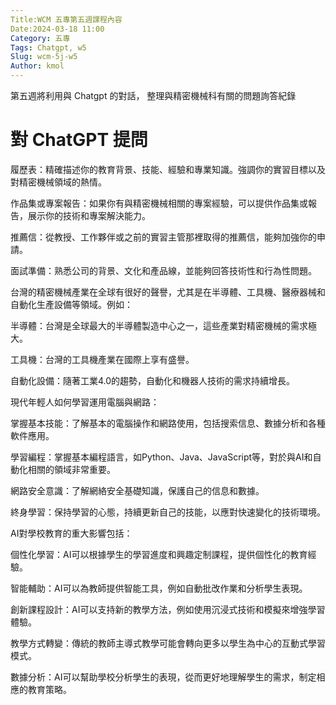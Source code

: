 ```yaml
---
Title:WCM 五專第五週課程內容
Date:2024-03-18 11:00
Category: 五專
Tags: Chatgpt, w5
Slug: wcm-5j-w5
Author: kmol
---
```


第五週將利用與 Chatgpt 的對話， 整理與精密機械科有關的問題詢答紀錄

<!-- PELICAN_END_SUMMARY -->

# 對 ChatGPT 提問

履歷表：精確描述你的教育背景、技能、經驗和專業知識。強調你的實習目標以及對精密機械領域的熱情。

作品集或專案報告：如果你有與精密機械相關的專案經驗，可以提供作品集或報告，展示你的技術和專案解決能力。

推薦信：從教授、工作夥伴或之前的實習主管那裡取得的推薦信，能夠加強你的申請。

面試準備：熟悉公司的背景、文化和產品線，並能夠回答技術性和行為性問題。

台灣的精密機械產業在全球有很好的聲譽，尤其是在半導體、工具機、醫療器械和自動化生產設備等領域。例如：

半導體：台灣是全球最大的半導體製造中心之一，這些產業對精密機械的需求極大。

工具機：台灣的工具機產業在國際上享有盛譽。

自動化設備：隨著工業4.0的趨勢，自動化和機器人技術的需求持續增長。

現代年輕人如何學習運用電腦與網路：

掌握基本技能：了解基本的電腦操作和網路使用，包括搜索信息、數據分析和各種軟件應用。

學習編程：掌握基本編程語言，如Python、Java、JavaScript等，對於與AI和自動化相關的領域非常重要。

網路安全意識：了解網絡安全基礎知識，保護自己的信息和數據。

終身學習：保持學習的心態，持續更新自己的技能，以應對快速變化的技術環境。

AI對學校教育的重大影響包括：

個性化學習：AI可以根據學生的學習進度和興趣定制課程，提供個性化的教育經驗。

智能輔助：AI可以為教師提供智能工具，例如自動批改作業和分析學生表現。

創新課程設計：AI可以支持新的教學方法，例如使用沉浸式技術和模擬來增強學習體驗。

教學方式轉變：傳統的教師主導式教學可能會轉向更多以學生為中心的互動式學習模式。

數據分析：AI可以幫助學校分析學生的表現，從而更好地理解學生的需求，制定相應的教育策略。